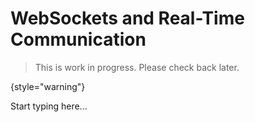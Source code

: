 # WebSockets and Real-Time Communication

> This is work in progress. Please check back later.
> 
{style="warning"}

Start typing here...